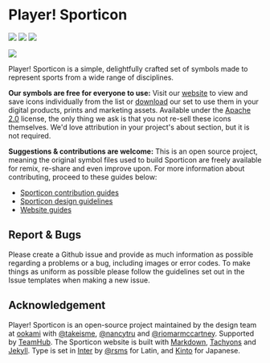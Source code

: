 # Player! Sporticon

<img src="https://img.shields.io/circleci/project/github/ookamiinc/Sporticon.svg"> <a href="https://github.com/ookamiinc/sporticon/releases/latest"><img src="http://img.shields.io/github/downloads/ookamiinc/sporticon/total"></a> <a href="https://github.com/ookamiinc/sporticon/releases/latest"><img src="https://img.shields.io/github/release/ookamiinc/sporticon.svg?include_prereleases"></a>


<img src="https://user-images.githubusercontent.com/3750705/65827187-930ec280-e2ca-11e9-9af8-f6d1e493edf3.png">


Player! Sporticon is a simple, delightfully crafted set of symbols made to represent sports from a wide range of disciplines.

**Our symbols are free for everyone to use:** Visit our [website](https://sporticon.ookami.tokyo/) to view and save icons individually from the list or [download](https://github.com/ookamiinc/Sporticon/releases/download/1.0a/Sporticon.zip) our set to use them in your digital products, prints and marketing assets. Available under the [Apache 2.0](LICENSE) license, the only thing we ask is that you not re-sell these icons themselves. We'd love attribution in your project's about section, but it is not required.

**Suggestions & contributions are welcome:** This is an open source project, meaning the original symbol files used to build Sporticon are freely available for remix, re-share and even improve upon. For more information about contributing, proceed to these guides below:


- [Sporticon contribution guides](documentation/contributing.md)
- [Sporticon design guidelines](documentation/sporticon-design-guidelines.md)
- [Website guides](website/README.md)

## Report & Bugs

Please create a Github issue and provide as much information as possible regarding a problems or a bug, including images or error codes. To make things as uniform as possible please follow the guidelines set out in the Issue templates when making a new issue.

## Acknowledgement

Player! Sporticon is an open-source project maintained by the design team at [ookami](https://ookami.tokyo/) with [@takeisme](http://takeis.me), [@nancytru](https://nancytruong.cargo.site/) and [@riomarmccartney](https://twitter.com/riomarmccartney). Supported by [TeamHub](https://tmhub.jp/). The Sporticon website is built with [Markdown](https://daringfireball.net/projects/markdown/), [Tachyons](https://github.com/tachyons-css/tachyons/) and [Jekyll](https://jekyllrb.com).
Type is set in [Inter](https://rsms.me/inter/) by [@rsms](https://twitter.com/rsms) for Latin, and [Kinto](https://github.com/ookamiinc/kinto) for Japanese.
